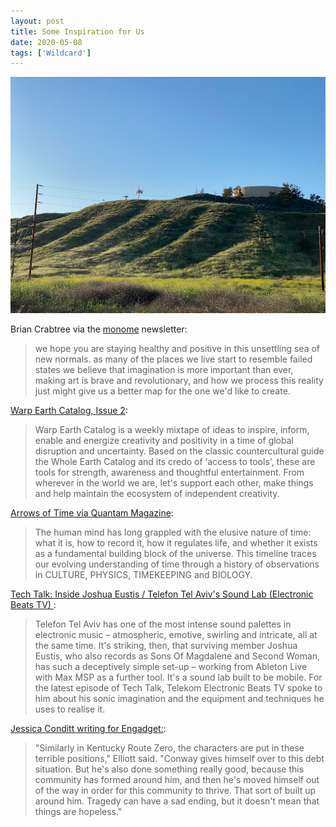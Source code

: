 ```yaml
---
layout: post
title: Some Inspiration for Us
date: 2020-05-08
tags: ['Wildcard']
---
```

![Hill with Sunshine](/assets/images/some-inspiration-for-us.jpg)

Brian Crabtree via the [monome](https://monome.org) newsletter:
<!--x-->

> we hope you are staying healthy and positive in this unsettling sea of new normals. as many of the places we live start to resemble failed states we believe that imagination is more important than ever, making art is brave and revolutionary, and how we process this reality just might give us a better map for the one we'd like to create.

[Warp Earth Catalog, Issue 2](https://mailchi.mp/warprecords/warp-earth-catalog-02):

> Warp Earth Catalog is a weekly mixtape of ideas to inspire, inform, enable and energize creativity and positivity in a time of global disruption and uncertainty. Based on the classic countercultural guide the Whole Earth Catalog and its credo of ‘access to tools', these are tools for strength, awareness and thoughtful entertainment. From wherever in the world we are, let's support each other, make things and help maintain the ecosystem of independent creativity.

[Arrows of Time via Quantam Magazine](https://www.quantamagazine.org/what-is-time-a-history-of-physics-biology-clocks-and-culture-20200504/):

> The human mind has long grappled with the elusive nature of time: what it is, how to record it, how it regulates life, and whether it exists as a fundamental building block of the universe. This timeline traces our evolving understanding of time through a history of observations in CULTURE, PHYSICS, TIMEKEEPING and BIOLOGY.

[Tech Talk: Inside Joshua Eustis / Telefon Tel Aviv's Sound Lab (Electronic Beats TV)
](https://www.youtube.com/watch?v=z5Jv7hzUdTs):

> Telefon Tel Aviv has one of the most intense sound palettes in electronic music – atmospheric, emotive, swirling and intricate, all at the same time. It's striking, then, that surviving member Joshua Eustis, who also records as Sons Of Magdalene and Second Woman, has such a deceptively simple set-up – working from Ableton Live with Max MSP as a further tool. It's a sound lab built to be mobile. For the latest episode of Tech Talk, Telekom Electronic Beats TV spoke to him about his sonic imagination and the equipment and techniques he uses to realise it.

[Jessica Conditt writing for Engadget:](https://www.engadget.com/2020-01-27-kentucky-route-zero-act-v-review-tv-edition-interview.html):

> "Similarly in Kentucky Route Zero, the characters are put in these terrible positions," Elliott said. "Conway gives himself over to this debt situation. But he's also done something really good, because this community has formed around him, and then he's moved himself out of the way in order for this community to thrive. That sort of built up around him. Tragedy can have a sad ending, but it doesn't mean that things are hopeless."